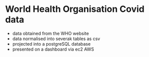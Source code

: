 # World Health Organisation Covid data 
- data obtained from the WHO website
- data normalised into severak tables as csv
- projected into a postgreSQL database
- presented on a dashboard via ec2 AWS
